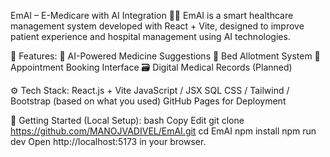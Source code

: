 EmAI – E-Medicare with AI Integration 🧠💊
EmAI is a smart healthcare management system developed with React + Vite, designed to improve patient experience and hospital management using AI technologies.

🌟 Features:
🤖 AI-Powered Medicine Suggestions
🏥 Bed Allotment System
📅 Appointment Booking Interface
🗃️ Digital Medical Records (Planned)

⚙️ Tech Stack:
React.js + Vite
JavaScript / JSX
SQL
CSS / Tailwind / Bootstrap (based on what you used)
GitHub Pages for Deployment


🚀 Getting Started (Local Setup):
bash
Copy
Edit
git clone https://github.com/MANOJVADIVEL/EmAI.git
cd EmAI
npm install
npm run dev
Open http://localhost:5173 in your browser.
